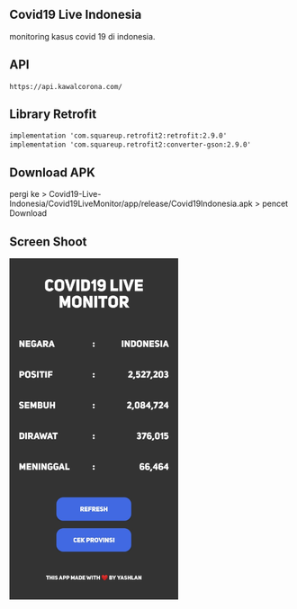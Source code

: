 ## Covid19 Live Indonesia
 
monitoring kasus covid 19 di indonesia.

## API

```
https://api.kawalcorona.com/
```
## Library Retrofit

```
implementation 'com.squareup.retrofit2:retrofit:2.9.0'
implementation 'com.squareup.retrofit2:converter-gson:2.9.0'  
```
## Download APK

pergi ke > Covid19-Live-Indonesia/Covid19LiveMonitor/app/release/Covid19Indonesia.apk > pencet Download 

## Screen Shoot
<img src="Covid19LiveMonitor/ss/ss1.jpg" alt="drawing" width="300"/>
